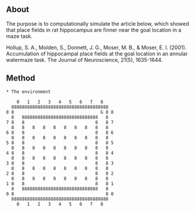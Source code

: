## About

The purpose is to computationally simulate the article below, which showed that place fields in rat hippocampus are finner near the goal location in a maze task.

Hollup, S. A., Molden, S., Donnett, J. G., Moser, M. B., & Moser, E. I. (2001). Accumulation of hippocampal place fields at the goal location in an annular watermaze task. The Journal of Neuroscience, 21(5), 1635-1644.


## Method

```
* The environment

    0   1   2   3   4   5   6   7   8  
  8888888888888888888888888888888888888  
8 8                                 G 8 8
  8   88888888888888888888888888888   8  
7 8   8                           8   8 7
  8   8   8   8   8   8   8   8   8   8  
6 8   8                           8   8 6
  8   8   8   8   8   8   8   8   8   8  
5 8   8                           8   8 5
  8   8   8   8   8   8   8   8   8   8  
4 8   8                           8   8 4
  8   8   8   8   8   8   8   8   8   8  
3 8   8                           8   8 3
  8   8   8   8   8   8   8   8   8   8  
2 8   8                           8   8 2
  8   8   8   8   8   8   8   8   8   8  
1 8   8                           8   8 1
  8   88888888888888888888888888888   8  
0 8                                   8 0
  8888888888888888888888888888888888888
    0   1   2   3   4   5   6   7   8  

```